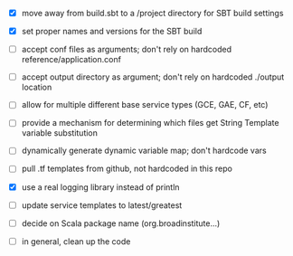 

- [x] move away from build.sbt to a /project directory for
SBT build settings
- [x] set proper names and versions for the SBT build
- [ ] accept conf files as arguments; don't rely on
hardcoded reference/application.conf
- [ ] accept output directory as argument; don't rely on
hardcoded ./output location
- [ ] allow for multiple different base service types (GCE, GAE, CF, etc)
- [ ] provide a mechanism for determining which files get String Template
variable substitution
- [ ] dynamically generate dynamic variable map; don't hardcode vars 
- [ ] pull .tf templates from github, not hardcoded in this repo
- [x] use a real logging library instead of println
- [ ] update service templates to latest/greatest
- [ ] decide on Scala package name (org.broadinstitute...)
- [ ] in general, clean up the code 


